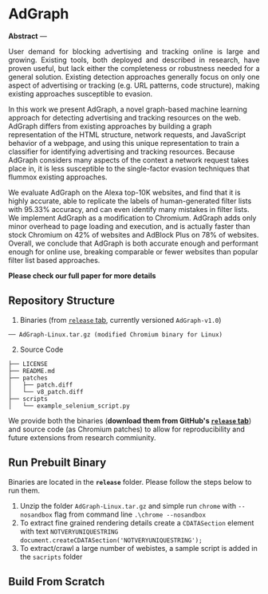 # AdGraph
**Abstract** — 
<p style="text-align: justify;">
User demand for blocking advertising and tracking online is large and growing. Existing tools, both deployed and described in research, have proven useful, but lack either the completeness or robustness needed for a general solution. Existing detection approaches generally focus on only one aspect of advertising or tracking (e.g. URL patterns, code structure), making existing approaches susceptible to evasion.

In this work we present AdGraph, a novel graph-based machine learning approach for detecting advertising and tracking resources on the web. AdGraph differs from existing approaches by building a graph representation of the HTML structure, network requests, and JavaScript behavior of a webpage, and using this unique representation to train a classifier for identifying advertising and tracking resources. Because AdGraph considers many aspects of the context a network request takes place in, it is less susceptible to the single-factor evasion techniques that flummox existing approaches.

We evaluate AdGraph on the Alexa top-10K websites, and find that it is highly accurate, able to replicate the labels of human-generated filter lists with 95.33% accuracy, and can even identify many mistakes in filter lists. We implement AdGraph as a modification to Chromium. AdGraph adds only minor overhead to page loading and execution, and is actually faster than stock Chromium on 42% of websites and AdBlock Plus on 78% of websites. Overall, we conclude that AdGraph is both accurate enough and performant enough for online use, breaking comparable or fewer websites than popular filter list based approaches.

</p>

**Please check our full paper for more details**

## Repository Structure

1. Binaries (from [`release` tab](https://github.com/uiowa-irl/AdGraph/releases), currently versioned `AdGraph-v1.0`)
```
── AdGraph-Linux.tar.gz (modified Chromium binary for Linux)
```
2. Source Code
```
├── LICENSE
├── README.md
├── patches
│   ├── patch.diff
│   └── v8_patch.diff
├── scripts
│   └── example_selenium_script.py
```
We provide both the binaries (**download them from GitHub's [`release` tab](https://github.com/uiowa-irl/AdGraph/releases)**) and source code (as Chromium patches) to allow for reproducibility and future extensions from research commiunity.

## Run Prebuilt Binary
Binaries are located in the **`release`** folder. Please follow the steps below to run them.

1. Unzip the folder `AdGraph-Linux.tar.gz` and simple run `chrome` with `--nosandbox` flag from command line 
```.\chrome --nosandbox```
2. To extract fine grained rendering details create a `CDATASection` element with text `NOTVERYUNIQUESTRING`
```document.createCDATASection('NOTVERYUNIQUESTRING');```
3. To extract/crawl a large number of webistes, a sample script is added in the `sacripts` folder

## Build From Scratch
